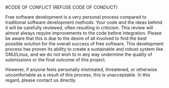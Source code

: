 #CODE OF CONFLICT (REFUSE CODE OF CONDUCT)

Free software development is a very personal process compared to traditional software development methods. Your code and the ideas behind it will be carefully reviewed, often resulting in criticism. 
This review will almost always require improvements to the code before integration. 
Please be aware that this is due to the desire of all involved to find the best possible solution for the overall success of free software. 
This development process has proven its ability to create a sustainable and robust system like GNU/Linux, and we do not wish to in any way undermine the quality of submissions or the final outcome of this project.

However, if anyone feels personally mistreated, threatened, or otherwise uncomfortable as a result of this process, this is unacceptable. In this regard, please contact us directly.
